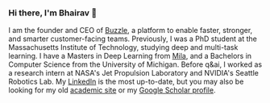 ### Hi there, I'm Bhairav 👋

<!--
**bhairavmehta95/bhairavmehta95** is a ✨ _special_ ✨ repository because its `README.md` (this file) appears on your GitHub profile.

Here are some ideas to get you started:

- 🔭 I’m currently working on ...
- 🌱 I’m currently learning ...
- 👯 I’m looking to collaborate on ...
- 🤔 I’m looking for help with ...
- 💬 Ask me about ...
- 📫 How to reach me: ...
- 😄 Pronouns: ...
- ⚡ Fun fact: ...
-->

I am the founder and CEO of [Buzzle](https://buzzle.ai), a platform to enable faster, stronger, and smarter customer-facing teams. Previously, I was a PhD student at the Massachusetts Institute of Technology, studying deep and multi-task learning. I have a Masters in Deep Learning from [Mila](http://mila.quebec/), and a Bachelors in Computer Science from the University of Michigan. Before q&ai, I worked as a research intern at NASA's Jet Propulsion Laboratory and NVIDIA's Seattle Robotics Lab. My [LinkedIn](https://www.linkedin.com/in/bhairav-mehta/) is the most up-to-date, but you may also be looking for my old [academic site](https://bhairavmehta95.github.io/) or my [Google Scholar profile](https://scholar.google.com/citations?hl=en&user=uPtOmHcAAAAJ). 
